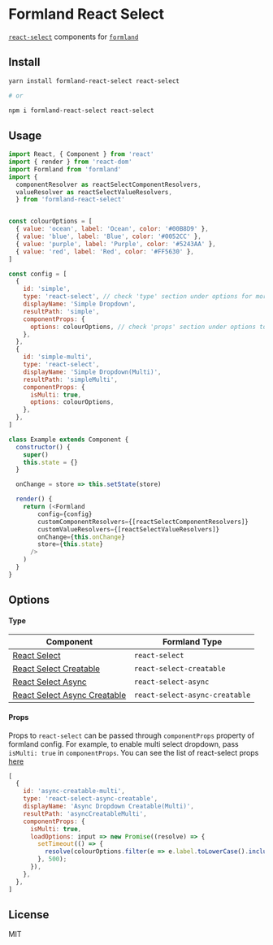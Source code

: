 # Formland React Select
[`react-select`](https://react-select.com/home) components for [`formland`](https://github.com/indix/formland)

## Install
```bash
yarn install formland-react-select react-select

# or

npm i formland-react-select react-select
```

## Usage
``` javascript
import React, { Component } from 'react'
import { render } from 'react-dom'
import Formland from 'formland'
import {
  componentResolver as reactSelectComponentResolvers,
  valueResolver as reactSelectValueResolvers,
  } from 'formland-react-select'


const colourOptions = [
  { value: 'ocean', label: 'Ocean', color: '#00B8D9' },
  { value: 'blue', label: 'Blue', color: '#0052CC' },
  { value: 'purple', label: 'Purple', color: '#5243AA' },
  { value: 'red', label: 'Red', color: '#FF5630' },
]

const config = [
  {
    id: 'simple',
    type: 'react-select', // check 'type' section under options for more possible values
    displayName: 'Simple Dropdown',
    resultPath: 'simple',
    componentProps: {
      options: colourOptions, // check 'props' section under options to understand how to pass custom values
    },
  },
  {
    id: 'simple-multi',
    type: 'react-select',
    displayName: 'Simple Dropdown(Multi)',
    resultPath: 'simpleMulti',
    componentProps: {
      isMulti: true,
      options: colourOptions,
    },
  },
]

class Example extends Component {
  constructor() {
    super()
    this.state = {}
  }

  onChange = store => this.setState(store)

  render() {
    return (<Formland
        config={config}
        customComponentResolvers={[reactSelectComponentResolvers]}
        customValueResolvers={[reactSelectValueResolvers]}
        onChange={this.onChange}
        store={this.state}
      />
    )
  }
}
```


## Options

#### Type
| Component | Formland Type|
|-----------|--------------|
|[React Select](https://react-select.com/home#welcome)| `react-select`|
|[React Select Creatable](https://react-select.com/creatable)| `react-select-creatable`|
|[React Select Async](https://react-select.com/async)| `react-select-async`|
|[React Select Async Creatable](https://react-select.com/async)| `react-select-async-creatable`|

#### Props

Props to `react-select` can be passed through `componentProps` property of formland config. For example, to enable multi select dropdown, pass `isMulti: true` in `componentProps`. You can see the list of react-select props [here](https://react-select.com/props)
```javascript
[
  {
    id: 'async-creatable-multi',
    type: 'react-select-async-creatable',
    displayName: 'Async Dropdown Creatable(Multi)',
    resultPath: 'asyncCreatableMulti',
    componentProps: {
      isMulti: true,
      loadOptions: input => new Promise((resolve) => {
        setTimeout(() => {
          resolve(colourOptions.filter(e => e.label.toLowerCase().includes(input)));
        }, 500);
      }),
    },
  },
]
```

## License
MIT
